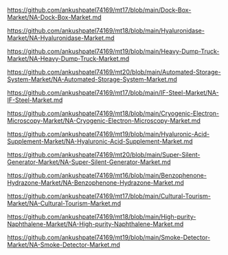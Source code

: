 <p><a href="https://github.com/ankushpatel74169/mt17/blob/main/Dock-Box-Market/NA-Dock-Box-Market.md">https://github.com/ankushpatel74169/mt17/blob/main/Dock-Box-Market/NA-Dock-Box-Market.md</a></p><p><a href="https://github.com/ankushpatel74169/mt18/blob/main/Hyaluronidase-Market/NA-Hyaluronidase-Market.md">https://github.com/ankushpatel74169/mt18/blob/main/Hyaluronidase-Market/NA-Hyaluronidase-Market.md</a></p><p><a href="https://github.com/ankushpatel74169/mt19/blob/main/Heavy-Dump-Truck-Market/NA-Heavy-Dump-Truck-Market.md">https://github.com/ankushpatel74169/mt19/blob/main/Heavy-Dump-Truck-Market/NA-Heavy-Dump-Truck-Market.md</a></p><p><a href="https://github.com/ankushpatel74169/mt20/blob/main/Automated-Storage-System-Market/NA-Automated-Storage-System-Market.md">https://github.com/ankushpatel74169/mt20/blob/main/Automated-Storage-System-Market/NA-Automated-Storage-System-Market.md</a></p><p><a href="https://github.com/ankushpatel74169/mt17/blob/main/IF-Steel-Market/NA-IF-Steel-Market.md">https://github.com/ankushpatel74169/mt17/blob/main/IF-Steel-Market/NA-IF-Steel-Market.md</a></p><p><a href="https://github.com/ankushpatel74169/mt18/blob/main/Cryogenic-Electron-Microscopy-Market/NA-Cryogenic-Electron-Microscopy-Market.md">https://github.com/ankushpatel74169/mt18/blob/main/Cryogenic-Electron-Microscopy-Market/NA-Cryogenic-Electron-Microscopy-Market.md</a></p><p><a href="https://github.com/ankushpatel74169/mt19/blob/main/Hyaluronic-Acid-Supplement-Market/NA-Hyaluronic-Acid-Supplement-Market.md">https://github.com/ankushpatel74169/mt19/blob/main/Hyaluronic-Acid-Supplement-Market/NA-Hyaluronic-Acid-Supplement-Market.md</a></p><p><a href="https://github.com/ankushpatel74169/mt20/blob/main/Super-Silent-Generator-Market/NA-Super-Silent-Generator-Market.md">https://github.com/ankushpatel74169/mt20/blob/main/Super-Silent-Generator-Market/NA-Super-Silent-Generator-Market.md</a></p><p><a href="https://github.com/ankushpatel74169/mt16/blob/main/Benzophenone-Hydrazone-Market/NA-Benzophenone-Hydrazone-Market.md">https://github.com/ankushpatel74169/mt16/blob/main/Benzophenone-Hydrazone-Market/NA-Benzophenone-Hydrazone-Market.md</a></p><p><a href="https://github.com/ankushpatel74169/mt17/blob/main/Cultural-Tourism-Market/NA-Cultural-Tourism-Market.md">https://github.com/ankushpatel74169/mt17/blob/main/Cultural-Tourism-Market/NA-Cultural-Tourism-Market.md</a></p><p><a href="https://github.com/ankushpatel74169/mt18/blob/main/High-purity-Naphthalene-Market/NA-High-purity-Naphthalene-Market.md">https://github.com/ankushpatel74169/mt18/blob/main/High-purity-Naphthalene-Market/NA-High-purity-Naphthalene-Market.md</a></p><p><a href="https://github.com/ankushpatel74169/mt19/blob/main/Smoke-Detector-Market/NA-Smoke-Detector-Market.md">https://github.com/ankushpatel74169/mt19/blob/main/Smoke-Detector-Market/NA-Smoke-Detector-Market.md</a></p>
